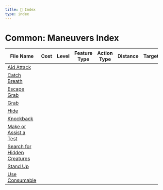 ```yaml
---
title: 📑 Index
type: index
---
```


# Common: Maneuvers Index

| File Name                                                           | Cost | Level | Feature Type | Action Type | Distance | Target |
| ------------------------------------------------------------------- | ---- | ----- | ------------ | ----------- | -------- | ------ |
| [Aid Attack](../Aid%20Attack)                                       |      |       |              |             |          |        |
| [Catch Breath](../Catch%20Breath)                                   |      |       |              |             |          |        |
| [Escape Grab](../Escape%20Grab)                                     |      |       |              |             |          |        |
| [Grab](../Grab)                                                     |      |       |              |             |          |        |
| [Hide](../Hide)                                                     |      |       |              |             |          |        |
| [Knockback](../Knockback)                                           |      |       |              |             |          |        |
| [Make or Assist a Test](../Make%20or%20Assist%20a%20Test)           |      |       |              |             |          |        |
| [Search for Hidden Creatures](../Search%20for%20Hidden%20Creatures) |      |       |              |             |          |        |
| [Stand Up](../Stand%20Up)                                           |      |       |              |             |          |        |
| [Use Consumable](../Use%20Consumable)                               |      |       |              |             |          |        |
